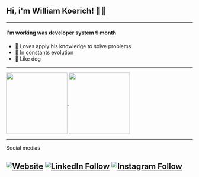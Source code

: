 ## Hi, i'm William Koerich! 🖖🏻
---

#### I'm working was developer system 9 month

- 🧠 Loves apply his knowledge to solve problems
- 🚀 In constants evolution
- 🐶 Like dog

---

<p>
  <a href="https://github.com/William-Koerich/github-readme-stats">
    <img
      align="center"
      height="165"
      src="https://github-readme-stats.vercel.app/api?username=William-Koerich&count_private=true&show_icons=true&custom_title=Roberto's%20Github%20Stats&hide=issues&theme=dracula"
    />
  </a>
  
  <a href="https://github.com/William-Koerich/github-readme-stats">
    <img
      align="center"
      height="165"
      src="https://github-readme-stats.vercel.app/api/top-langs/?username=William-Koerich&&layout=compact&theme=dracula&langs_count=8)"
    />
  </a>
</p>

---
Social medias

[![Website](https://img.shields.io/badge/github-%23100000.svg?&style=for-the-badge&logo=github&logoColor=white)](https://github.com/William-Koerich)
[![LinkedIn Follow](https://img.shields.io/badge/linkedin-%230077B5.svg?&style=for-the-badge&logo=linkedin&logoColor=white)](https://www.linkedin.com/in/william-koerich-b262a6149/)
[![Instagram Follow](https://img.shields.io/badge/instagram-%23E4405F.svg?&style=for-the-badge&logo=instagram&logoColor=white)](https://www.instagram.com/will_krch/)
---


<!--
**William-Koerich/William-Koerich** is a ✨ _special_ ✨ repository because its `README.md` (this file) appears on your GitHub profile.

Here are some ideas to get you started:

- 🔭 I’m currently working on ...
- 🌱 I’m currently learning ...
- 👯 I’m looking to collaborate on ...
- 🤔 I’m looking for help with ...
- 💬 Ask me about ...
- 📫 How to reach me: ...
- 😄 Pronouns: ...
- ⚡ Fun fact: ...
-->
